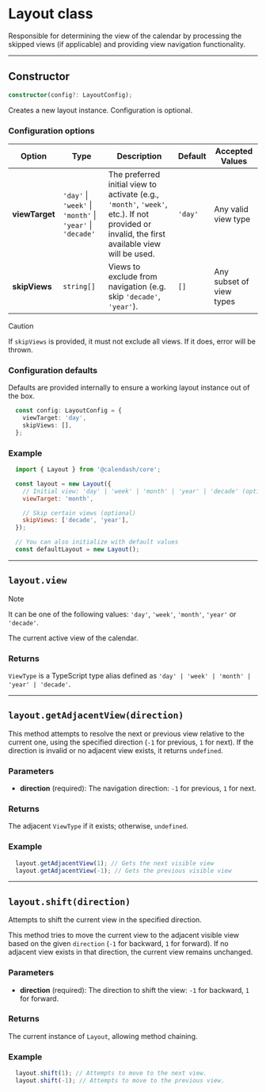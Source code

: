 # Layout class

Responsible for determining the view of the calendar by processing the skipped views (if applicable) and providing view navigation functionality.

---

## Constructor

```typescript
constructor(config?: LayoutConfig);
```

Creates a new layout instance. Configuration is optional.

### Configuration options

| Option | Type | Description | Default | Accepted Values 
| --- | --- | --- | --- | ---|
| **viewTarget** | `'day'` \| `'week'` \| `'month'` \| `'year'` \| `'decade'` | The preferred initial view to activate (e.g., `'month'`, `'week'`, etc.). If not provided or invalid, the first available view will be used. | `'day'` | Any valid view type |
| **skipViews** | `string[]` | Views to exclude from navigation (e.g. skip `'decade'`, `'year'`). | `[]` | Any subset of view types |

> [!CAUTION]   
> If `skipViews` is provided, it must not exclude all views. If it does, error will be thrown.

### Configuration defaults

Defaults are provided internally to ensure a working layout instance out of the box.

```typescript
  const config: LayoutConfig = {
    viewTarget: 'day',
    skipViews: [],
  };
```

### Example

```javascript
  import { Layout } from '@calendash/core';

  const layout = new Layout({
    // Initial view: 'day' | 'week' | 'month' | 'year' | 'decade' (optional)
    viewTarget: 'month',

    // Skip certain views (optional)
    skipViews: ['decade', 'year'],
  });

  // You can also initialize with default values
  const defaultLayout = new Layout();
```

---

## `layout.view`

> [!NOTE]   
> It can be one of the following values: `'day'`, `'week'`, `'month'`, `'year'` or `'decade'`.

The current active view of the calendar.

### Returns

`ViewType` is a TypeScript type alias defined as `'day' | 'week' | 'month' | 'year' | 'decade'`.

---

## `layout.getAdjacentView(direction)`

This method attempts to resolve the next or previous view relative to the current one, using the specified direction (`-1` for previous, `1` for next). If the direction is invalid or no adjacent view exists, it returns `undefined`.

### Parameters

- **direction** (required): The navigation direction: `-1` for previous, `1` for next.

### Returns

The adjacent `ViewType` if it exists; otherwise, `undefined`.

### Example

```javascript
  layout.getAdjacentView(1); // Gets the next visible view
  layout.getAdjacentView(-1); // Gets the previous visible view
```

---

## `layout.shift(direction)`

Attempts to shift the current view in the specified direction.

This method tries to move the current view to the adjacent visible view based on the given `direction` (`-1` for backward, `1` for forward). If no adjacent view exists in that direction, the current view remains unchanged.

### Parameters

- **direction** (required): The direction to shift the view: `-1` for backward, `1` for forward.

### Returns

The current instance of `Layout`, allowing method chaining.

### Example

```javascript
  layout.shift(1); // Attempts to move to the next view.
  layout.shift(-1); // Attempts to move to the previous view.
```